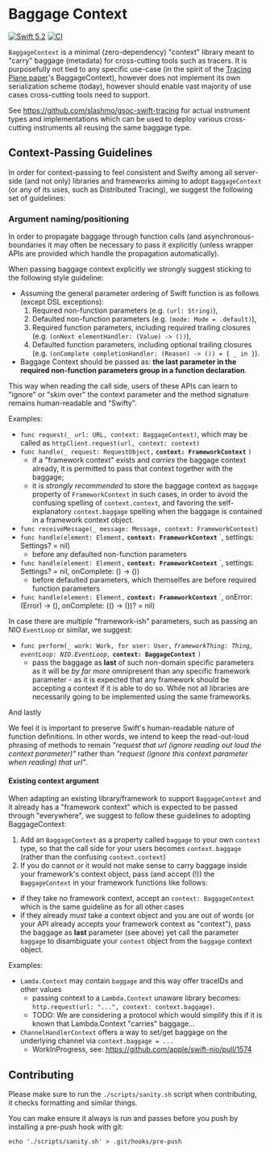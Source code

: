 # Baggage Context

[![Swift 5.2](https://img.shields.io/badge/Swift-5.2-ED523F.svg?style=flat)](https://swift.org/download/)
[![CI](https://github.com/slashmo/gsoc-swift-baggage-context/workflows/CI/badge.svg)](https://github.com/slashmo/gsoc-swift-baggage-context/actions?query=workflow%3ACI)

`BaggageContext` is a minimal (zero-dependency) "context" library meant to "carry" baggage (metadata) for cross-cutting tools such as tracers.
It is purposefully not tied to any specific use-case (in the spirit of the [Tracing Plane paper](https://cs.brown.edu/~jcmace/papers/mace18universal.pdf)'s BaggageContext), however does not implement its own serialization scheme (today), however should enable vast majority of use cases cross-cutting tools need to support.

See https://github.com/slashmo/gsoc-swift-tracing for actual instrument types and implementations which can be used to deploy various cross-cutting instruments all reusing the same baggage type.

## Context-Passing Guidelines

In order for context-passing to feel consistent and Swifty among all server-side (and not only) libraries and frameworks 
aiming to adopt `BaggageContext` (or any of its uses, such as Distributed Tracing), we suggest the following set of guidelines:

### Argument naming/positioning

In order to propagate baggage through function calls (and asynchronous-boundaries it may often be necessary to pass it explicitly (unless wrapper APIs are provided which handle the propagation automatically). 

When passing baggage context explicitly we strongly suggest sticking to the following style guideline:

- Assuming the general parameter ordering of Swift function is as follows (except DSL exceptions):
  1. Required non-function parameters (e.g. `(url: String)`),
  2. Defaulted non-function parameters (e.g. `(mode: Mode = .default)`),
  3. Required function parameters, including required trailing closures (e.g. `(onNext elementHandler: (Value) -> ())`),
  4. Defaulted function parameters, including optional trailing closures (e.g. `(onComplete completionHandler: (Reason) -> ()) = { _ in }`).
- Baggage Context should be passed as: **the last parameter in the required non-function parameters group in a function declaration**.

This way when reading the call side, users of these APIs can learn to "ignore" or "skim over" the context parameter and the method signature remains human-readable and “Swifty”.

Examples: 

- `func request(_ url: URL, context: BaggageContext)`, which may be called as `httpClient.request(url, context: context)`
- `func handle(_ request: RequestObject,` **`context: FrameworkContext`** `)`
  - if a "framework context" exists and _carries_ the baggage context already, it is permitted to pass that context together with the baggage;
  - it is _strongly recommended_ to store the baggage context as `baggage` property of `FrameworkContext` in such cases, in order to avoid the confusing spelling of `context.context`, and favoring the self-explanatory `context.baggage` spelling when the baggage is contained in a framework context object.
- `func receiveMessage(_ message: Message, context: FrameworkContext)`
- `func handle(element: Element,` **`context: FrameworkContext`** `, settings: Settings? = nil)
  - before any defaulted non-function parameters
- `func handle(element: Element,` **`context: FrameworkContext`** `, settings: Settings? = nil, onComplete: () -> ())
  - before defaulted parameters, which themselfes are before required function parameters
- `func handle(element: Element,` **`context: FrameworkContext`** `, onError: (Error) -> (), onComplete: (() -> ())? = nil)

In case there are _multiple_ "framework-ish" parameters, such as passing an NIO `EventLoop` or similar, we suggest:

- `func perform(_ work: Work, for user: User,` _`frameworkThing: Thing, eventLoop: NIO.EventLoop,`_ **`context: BaggageContext`** `)`
  - pass the baggage as **last** of such non-domain specific parameters as it will be _by far more_ omnipresent than any specific framework parameter - as it is expected that any framework should be accepting a context if it is able to do so. While not all libraries are necessarily going to be implemented using the same frameworks.

And lastly

We feel it is important to preserve Swift's human-readable nature of function definitions. In other words, we intend to keep the read-out-loud phrasing of methods to remain _"request that url (ignore reading out loud the context parameter)"_ rather than _"request (ignore this context parameter when reading) that url"_.


#### Existing context argument

When adapting an existing library/framework to support `BaggageContext` and it already has a "framework context" which is expected to be passed through "everywhere", we suggest to follow these guidelines to adopting BaggageContext:

1. Add an `BaggageContext` as a property called `baggage` to your own `context` type, so that the call side for your users becomes `context.baggage` (rather than the confusing `context.context`)
2. If you do cannot or it would not make sense to carry baggage inside your framework's context object, pass (and accept (!)) the `BaggageContext` in your framework functions like follows:
  - if they take no framework context, accept an `context: BaggageContext` which is the same guideline as for all other cases
  - if they already _must_ take a context object and you are out of words (or your API already accepts your framework context as "context"), pass the baggage as **last** parameter (see above) yet call the parameter `baggage` to disambiguate your `context` object from the `baggage` context object.

Examples: 

- `Lamda.Context` may contain `baggage` and this way offer traceIDs and other values
  - passing context to a `Lambda.Context` unaware library becomes: `http.request(url: "...", context: context.baggage)`.
  - TODO: We are considering a protocol which would simplify this if it is known that Lambda.Context "carries" baggage...
- `ChannelHandlerContext` offers a way to set/get baggage on the underlying channel via `context.baggage = ...`
  - WorkInProgress, see: https://github.com/apple/swift-nio/pull/1574


## Contributing

Please make sure to run the `./scripts/sanity.sh` script when contributing, it checks formatting and similar things.

You can make ensure it always is run and passes before you push by installing a pre-push hook with git:

```
echo './scripts/sanity.sh' > .git/hooks/pre-push
```
